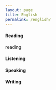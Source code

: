```yaml
---
layout: page
title: English
permalink: /english/
---
```


#### __Reading__
reading

#### __Listening__

#### __Speaking__

#### __Writing__
